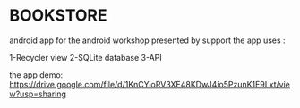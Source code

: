 # BOOKSTORE
android app for the android workshop presented by support 
the app uses :

1-Recycler view
2-SQLite database 
3-API 

the app demo:
https://drive.google.com/file/d/1KnCYioRV3XE48KDwJ4io5PzunK1E9Lxt/view?usp=sharing

